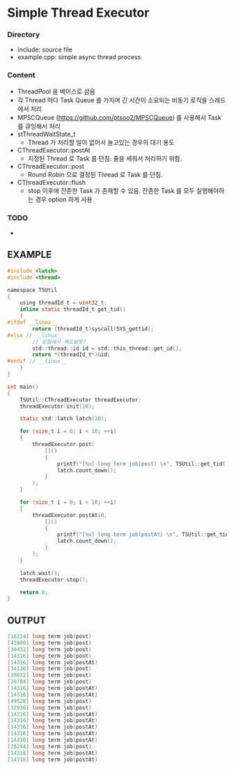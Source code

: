 # Simple Thread Executor

### Directory
- include: source file
- example.cpp: simple async thread process

### Content
- ThreadPool 을 베이스로 삼음
- 각 Thread 마다 Task Queue 를 가지며 긴 시간이 소요되는 비동기 로직을 스레드에서 처리
- MPSCQueue (https://github.com/ptsoo2/MPSCQueue) 를 사용해서 Task 를 큐잉해서 처리
- stThreadWaitState_t
  - Thread 가 처리할 일이 없어서 놀고있는 경우의 대기 용도
- CThreadExecutor::postAt
  - 지정된 Thread 로 Task 를 던짐. 줄을 세워서 처리하기 위함.
- CThreadExecutor::post
  - Round Robin 으로 결정된 Thread 로 Task 를 던짐.
- CThreadExecutor::flush
  - stop 이후에 잔존한 Task 가 존재할 수 있음. 잔존한 Task 를 모두 실행해야하는 경우 option 하게 사용

### TODO
- 

## EXAMPLE
```c
#include <latch>
#include <thread>

namespace TSUtil
{
	using threadId_t = uint32_t;
	inline static threadId_t get_tid()
	{
#ifdef __linux__
		return (threadId_t)syscall(SYS_gettid);
#else // __linux__
		// 로컬에서 해도될듯?
		std::thread::id id = std::this_thread::get_id();
		return *(threadId_t*)&id;
#endif // __linux__
	}
}

int main()
{
	TSUtil::CThreadExecutor threadExecutor;
	threadExecutor.init(10);

	static std::latch latch(20);

	for (size_t i = 0; i < 10; ++i)
	{
		threadExecutor.post(
			[]()
			{
				printf("[%u] long term job(post) \n", TSUtil::get_tid());
				latch.count_down();
			}
		);
	}

	for (size_t i = 0; i < 10; ++i)
	{
		threadExecutor.postAt(0,
			[]()
			{
				printf("[%u] long term job(postAt) \n", TSUtil::get_tid());
				latch.count_down();
			}
		);
	}

	latch.wait();
	threadExecutor.stop();

	return 0;
}
```
## OUTPUT
```c
[18224] long term job(post)
[43880] long term job(post)
[34432] long term job(post)
[14316] long term job(post)
[14316] long term job(postAt)
[34116] long term job(post)
[39032] long term job(post)
[20784] long term job(post)
[14316] long term job(postAt)
[14316] long term job(postAt)
[49528] long term job(post)
[32936] long term job(post)
[14316] long term job(postAt)
[14316] long term job(postAt)
[14316] long term job(postAt)
[14316] long term job(postAt)
[14316] long term job(postAt)
[28244] long term job(post)
[14316] long term job(postAt)
[14316] long term job(postAt)
